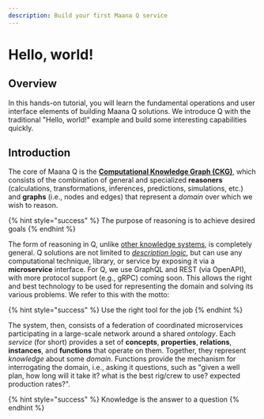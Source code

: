 ```yaml
---
description: Build your first Maana Q service
---
```


# Hello, world!

## Overview

In this hands-on tutorial, you will learn the fundamental operations and user interface elements of building Maana Q solutions.  We introduce Q with the traditional "Hello, world!" example and build some interesting capabilities quickly.

## Introduction

The core of Maana Q is the [**Computational Knowledge Graph \(CKG\)**](../../../product-guide/platform-features/computational-knowledge-graph/), which consists of the combination of general and specialized **reasoners** \(calculations, transformations, inferences, predictions, simulations, etc.\) and **graphs** \(i.e., nodes and edges\) that represent a _domain_ over which we wish to reason.

{% hint style="success" %}
The purpose of reasoning is to achieve desired goals
{% endhint %}

The form of reasoning in Q, unlike [other knowledge systems](https://en.wikipedia.org/wiki/Semantic_Web), is completely general.  Q solutions are not limited to [_description logic_](https://en.wikipedia.org/wiki/Description_logic), but can use any computational technique, library, or service by exposing it via a **microservice** interface.  For Q, we use GraphQL and REST \(via OpenAPI\), with more protocol support \(e.g., gRPC\) coming soon.  This allows the right and best technology to be used for representing the domain and solving its various problems.  We refer to this with the motto:

{% hint style="success" %}
Use the right tool for the job
{% endhint %}

The system, then, consists of a federation of coordinated microservices participating in a large-scale network around a shared _ontology_.  Each _service_ \(for short\) provides a set of **concepts**, **properties**, **relations**, **instances**, and **functions** that operate on them.  Together, they represent _knowledge_ about some _domain_.  Functions provide the mechanism for interrogating the domain, i.e., asking it questions, such as "given a well plan, how long will it take it?  what is the best rig/crew to use?  expected production rates?".

{% hint style="success" %}
Knowledge is the answer to a question
{% endhint %}



